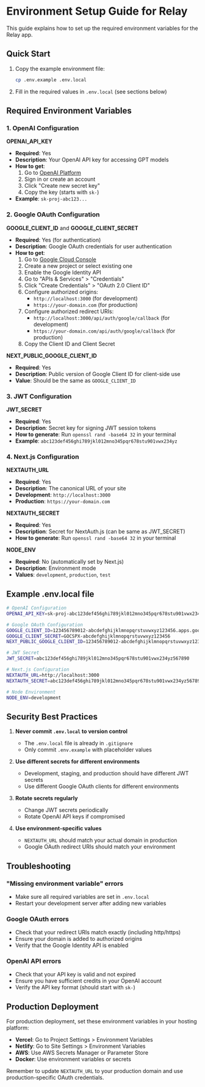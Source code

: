 # Environment Setup Guide for Relay

This guide explains how to set up the required environment variables for the Relay app.

## Quick Start

1. Copy the example environment file:
   ```bash
   cp .env.example .env.local
   ```

2. Fill in the required values in `.env.local` (see sections below)

## Required Environment Variables

### 1. OpenAI Configuration

**OPENAI_API_KEY**
- **Required**: Yes
- **Description**: Your OpenAI API key for accessing GPT models
- **How to get**: 
  1. Go to [OpenAI Platform](https://platform.openai.com/api-keys)
  2. Sign in or create an account
  3. Click "Create new secret key"
  4. Copy the key (starts with `sk-`)
- **Example**: `sk-proj-abc123...`

### 2. Google OAuth Configuration

**GOOGLE_CLIENT_ID** and **GOOGLE_CLIENT_SECRET**
- **Required**: Yes (for authentication)
- **Description**: Google OAuth credentials for user authentication
- **How to get**:
  1. Go to [Google Cloud Console](https://console.cloud.google.com/)
  2. Create a new project or select existing one
  3. Enable the Google Identity API
  4. Go to "APIs & Services" > "Credentials"
  5. Click "Create Credentials" > "OAuth 2.0 Client ID"
  6. Configure authorized origins:
     - `http://localhost:3000` (for development)
     - `https://your-domain.com` (for production)
  7. Configure authorized redirect URIs:
     - `http://localhost:3000/api/auth/google/callback` (for development)
     - `https://your-domain.com/api/auth/google/callback` (for production)
  8. Copy the Client ID and Client Secret

**NEXT_PUBLIC_GOOGLE_CLIENT_ID**
- **Required**: Yes
- **Description**: Public version of Google Client ID for client-side use
- **Value**: Should be the same as `GOOGLE_CLIENT_ID`

### 3. JWT Configuration

**JWT_SECRET**
- **Required**: Yes
- **Description**: Secret key for signing JWT session tokens
- **How to generate**: Run `openssl rand -base64 32` in your terminal
- **Example**: `abc123def456ghi789jkl012mno345pqr678stu901vwx234yz`

### 4. Next.js Configuration

**NEXTAUTH_URL**
- **Required**: Yes
- **Description**: The canonical URL of your site
- **Development**: `http://localhost:3000`
- **Production**: `https://your-domain.com`

**NEXTAUTH_SECRET**
- **Required**: Yes
- **Description**: Secret for NextAuth.js (can be same as JWT_SECRET)
- **How to generate**: Run `openssl rand -base64 32` in your terminal

**NODE_ENV**
- **Required**: No (automatically set by Next.js)
- **Description**: Environment mode
- **Values**: `development`, `production`, `test`

## Example .env.local file

```bash
# OpenAI Configuration
OPENAI_API_KEY=sk-proj-abc123def456ghi789jkl012mno345pqr678stu901vwx234yz

# Google OAuth Configuration
GOOGLE_CLIENT_ID=123456789012-abcdefghijklmnopqrstuvwxyz123456.apps.googleusercontent.com
GOOGLE_CLIENT_SECRET=GOCSPX-abcdefghijklmnopqrstuvwxyz123456
NEXT_PUBLIC_GOOGLE_CLIENT_ID=123456789012-abcdefghijklmnopqrstuvwxyz123456.apps.googleusercontent.com

# JWT Secret
JWT_SECRET=abc123def456ghi789jkl012mno345pqr678stu901vwx234yz567890

# Next.js Configuration
NEXTAUTH_URL=http://localhost:3000
NEXTAUTH_SECRET=abc123def456ghi789jkl012mno345pqr678stu901vwx234yz567890

# Node Environment
NODE_ENV=development
```

## Security Best Practices

1. **Never commit `.env.local` to version control**
   - The `.env.local` file is already in `.gitignore`
   - Only commit `.env.example` with placeholder values

2. **Use different secrets for different environments**
   - Development, staging, and production should have different JWT secrets
   - Use different Google OAuth clients for different environments

3. **Rotate secrets regularly**
   - Change JWT secrets periodically
   - Rotate OpenAI API keys if compromised

4. **Use environment-specific values**
   - `NEXTAUTH_URL` should match your actual domain in production
   - Google OAuth redirect URIs should match your environment

## Troubleshooting

### "Missing environment variable" errors
- Make sure all required variables are set in `.env.local`
- Restart your development server after adding new variables

### Google OAuth errors
- Check that your redirect URIs match exactly (including http/https)
- Ensure your domain is added to authorized origins
- Verify that the Google Identity API is enabled

### OpenAI API errors
- Check that your API key is valid and not expired
- Ensure you have sufficient credits in your OpenAI account
- Verify the API key format (should start with `sk-`)

## Production Deployment

For production deployment, set these environment variables in your hosting platform:

- **Vercel**: Go to Project Settings > Environment Variables
- **Netlify**: Go to Site Settings > Environment Variables  
- **AWS**: Use AWS Secrets Manager or Parameter Store
- **Docker**: Use environment variables or secrets

Remember to update `NEXTAUTH_URL` to your production domain and use production-specific OAuth credentials.